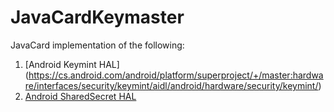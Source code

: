 # JavaCardKeymaster
JavaCard implementation of the following:
1) [Android Keymint HAL]
(https://cs.android.com/android/platform/superproject/+/master:hardware/interfaces/security/keymint/aidl/android/hardware/security/keymint/)
3) [Android SharedSecret HAL](https://cs.android.com/android/platform/superproject/+/master:hardware/interfaces/security/sharedsecret/aidl/android/hardware/security/sharedsecret/)

